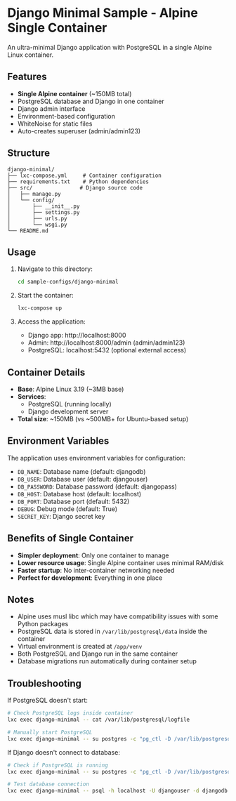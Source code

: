 # Django Minimal Sample - Alpine Single Container

An ultra-minimal Django application with PostgreSQL in a single Alpine Linux container.

## Features

- **Single Alpine container** (~150MB total)
- PostgreSQL database and Django in one container
- Django admin interface
- Environment-based configuration
- WhiteNoise for static files
- Auto-creates superuser (admin/admin123)

## Structure

```
django-minimal/
├── lxc-compose.yml     # Container configuration
├── requirements.txt    # Python dependencies
├── src/               # Django source code
│   ├── manage.py
│   └── config/
│       ├── __init__.py
│       ├── settings.py
│       ├── urls.py
│       └── wsgi.py
└── README.md
```

## Usage

1. Navigate to this directory:
   ```bash
   cd sample-configs/django-minimal
   ```

2. Start the container:
   ```bash
   lxc-compose up
   ```

3. Access the application:
   - Django app: http://localhost:8000
   - Admin: http://localhost:8000/admin (admin/admin123)
   - PostgreSQL: localhost:5432 (optional external access)

## Container Details

- **Base**: Alpine Linux 3.19 (~3MB base)
- **Services**:
  - PostgreSQL (running locally)
  - Django development server
- **Total size**: ~150MB (vs ~500MB+ for Ubuntu-based setup)

## Environment Variables

The application uses environment variables for configuration:
- `DB_NAME`: Database name (default: djangodb)
- `DB_USER`: Database user (default: djangouser)
- `DB_PASSWORD`: Database password (default: djangopass)
- `DB_HOST`: Database host (default: localhost)
- `DB_PORT`: Database port (default: 5432)
- `DEBUG`: Debug mode (default: True)
- `SECRET_KEY`: Django secret key

## Benefits of Single Container

- **Simpler deployment**: Only one container to manage
- **Lower resource usage**: Single Alpine container uses minimal RAM/disk
- **Faster startup**: No inter-container networking needed
- **Perfect for development**: Everything in one place

## Notes

- Alpine uses musl libc which may have compatibility issues with some Python packages
- PostgreSQL data is stored in `/var/lib/postgresql/data` inside the container
- Virtual environment is created at `/app/venv`
- Both PostgreSQL and Django run in the same container
- Database migrations run automatically during container setup

## Troubleshooting

If PostgreSQL doesn't start:
```bash
# Check PostgreSQL logs inside container
lxc exec django-minimal -- cat /var/lib/postgresql/logfile

# Manually start PostgreSQL
lxc exec django-minimal -- su postgres -c "pg_ctl -D /var/lib/postgresql/data start"
```

If Django doesn't connect to database:
```bash
# Check if PostgreSQL is running
lxc exec django-minimal -- su postgres -c "pg_ctl -D /var/lib/postgresql/data status"

# Test database connection
lxc exec django-minimal -- psql -h localhost -U djangouser -d djangodb -c '\l'
```
